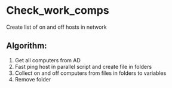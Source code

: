 # Check_work_comps
Create list of on and off hosts in network

## Algorithm:
1. Get all computers from AD
2. Fast ping host in parallel script and create file in folders
3. Collect on and off computers from files in folders to variables
4. Remove folder

